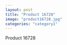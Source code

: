 ```yaml
---
layout: post
title: "Product 16728"
image: "product16728.jpg"
categories: "category1"
---
```

Product 16728
